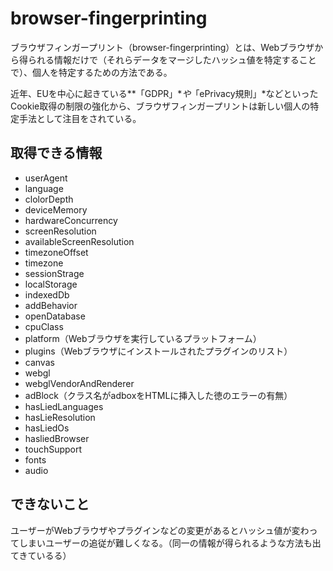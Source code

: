 # browser-fingerprinting
ブラウザフィンガープリント（browser-fingerprinting）とは、Webブラウザから得られる情報だけで（それらデータをマージしたハッシュ値を特定することで）、個人を特定するための方法である。  
  
近年、EUを中心に起きている**「GDPR」**や*「ePrivacy規則」*などといったCookie取得の制限の強化から、ブラウザフィンガープリントは新しい個人の特定手法として注目をされている。
  

## 取得できる情報
- userAgent
- language
- clolorDepth
- deviceMemory
- hardwareConcurrency
- screenResolution
- availableScreenResolution
- timezoneOffset
- timezone
- sessionStrage
- localStorage
- indexedDb
- addBehavior
- openDatabase
- cpuClass
- platform（Webブラウザを実行しているプラットフォーム）
- plugins（Webブラウザにインストールされたプラグインのリスト）
- canvas
- webgl
- webglVendorAndRenderer
- adBlock（クラス名がadboxをHTMLに挿入した徳のエラーの有無）
- hasLiedLanguages
- hasLieResolution
- hasLiedOs
- hasliedBrowser
- touchSupport
- fonts
- audio

## できないこと
ユーザーがWebブラウザやプラグインなどの変更があるとハッシュ値が変わってしまいユーザーの追従が難しくなる。（同一の情報が得られるような方法も出てきているる）

## 
